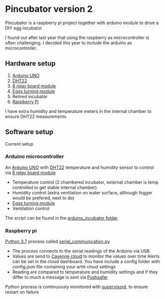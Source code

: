 # Pincubator version 2
Pincubator is a raspberry pi project together with arduino module to drive a DIY egg incubator

I found out after last year that using the raspberry as microcontroller is often challenging. I decided this year to include the arduino as microcontroller.

## Hardware setup

1. [Arduino UNO](https://www.arduino.cc/en/Main/arduinoBoardUno)
2. [DHT22](https://www.adafruit.com/product/385)
3. [8 relay board module](https://www.sainsmart.com/8-channel-dc-5v-relay-module-for-arduino-pic-arm-dsp-avr-msp430-ttl-logic.html)
3. [Eggs turning module](https://www.wingzstore.com/automatic-egg-turning-accessory.html)
4. Retired incubator
5. [Raspberry Pi](https://www.raspberrypi.org/products/model-b/)

I have extra humidity and temperature meters in the internal chamber to ensure DHT22 measurements

## Software setup

Current setup

### Arduino microcontroller

An [Arduino UNO](https://www.arduino.cc/en/Main/arduinoBoardUno) with [DHT22](https://www.adafruit.com/product/385) temperature and humidity sensor to control via [8 relay board module](https://www.sainsmart.com/8-channel-dc-5v-relay-module-for-arduino-pic-arm-dsp-avr-msp430-ttl-logic.html)

* Temperature control (2 chambered incubator, external chamber is temp controlled to get stable internal chamber)
* Humidity control (extra ventilation on water surface, although fogger would be prefered, next to do)
* [Eggs turning module](https://www.wingzstore.com/automatic-egg-turning-accessory.html)
* Ventilation control

The script can be found in the [arduino_incubator folder](./pincubator_v3_serial.ino).

### Raspberry pi

[Python 3.7](https://docs.python.org/3/whatsnew/3.7.html) process called [serial_communication.py](/serial_communication.py)

* The process connects to the serial readings of the Arduino via USB.
* Values are send to [Cayenne cloud](https://cayenne.mydevices.com/) to monitor the values over time
  Alerts can be set in the cloud dashboard. You have include a config folder with config.json file containing your artik cloud settings
* Reading are compared to temperature and humidity settings and if they differ to much a message is sent via [Pushsafer](https://www.pushsafer.com/)

Python process is continuously monitored with [supervisord](http://supervisord.org/), to ensure restart on failure